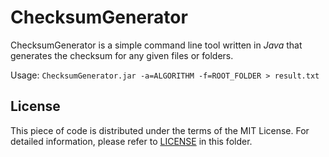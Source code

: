 # ChecksumGenerator
ChecksumGenerator is a simple command line tool written in *Java* that generates the checksum for any given files or folders.

Usage: ```ChecksumGenerator.jar -a=ALGORITHM -f=ROOT_FOLDER > result.txt```

## License
This piece of code is distributed under the terms of the MIT License.
For detailed information, please refer to [LICENSE](LICENSE) in this folder.
